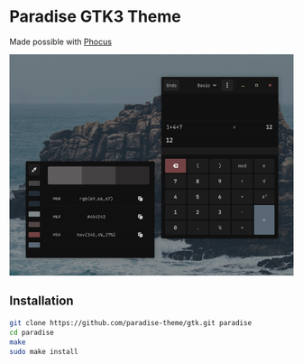 # Paradise GTK3 Theme
Made possible with [Phocus](https://github.com/phocus/gtk)

![](./preview.png) 

## Installation

```bash
git clone https://github.com/paradise-theme/gtk.git paradise
cd paradise 
make
sudo make install
```